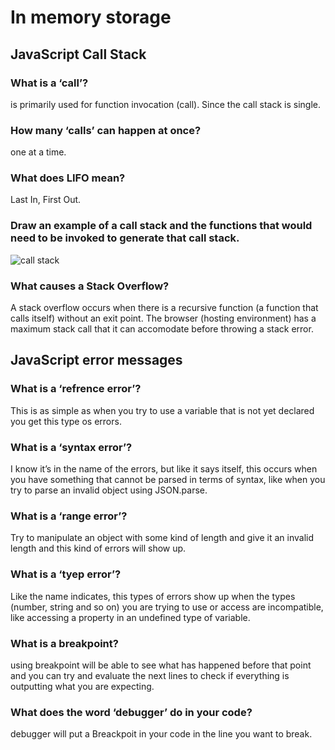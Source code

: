 # In memory storage

## JavaScript Call Stack

### What is a ‘call’?

 is primarily used for function invocation (call). Since the call stack is single.

### How many ‘calls’ can happen at once?

 one at a time.

### What does LIFO mean?

Last In, First Out.

### Draw an example of a call stack and the functions that would need to be invoked to generate that call stack.

![call stack](https://miro.medium.com/max/700/1*rJ2sh-q1deQGGGVG5gYyIQ.png)

### What causes a Stack Overflow?

A stack overflow occurs when there is a recursive function (a function that calls itself) without an exit point. The browser (hosting environment) has a maximum stack call that it can accomodate before throwing a stack error.

## JavaScript error messages

### What is a ‘refrence error’?

This is as simple as when you try to use a variable that is not yet declared you get this type os errors.

### What is a ‘syntax error’?

I know it’s in the name of the errors, but like it says itself, this occurs when you have something that cannot be parsed in terms of syntax, like when you try to parse an invalid object using JSON.parse.

### What is a ‘range error’?

Try to manipulate an object with some kind of length and give it an invalid length and this kind of errors will show up.

### What is a ‘tyep error’?

Like the name indicates, this types of errors show up when the types (number, string and so on) you are trying to use or access are incompatible, like accessing a property in an undefined type of variable.

### What is a breakpoint?

using breakpoint will be able to see what has happened before that point and you can try and evaluate the next lines to check if everything is outputting what you are expecting.

### What does the word ‘debugger’ do in your code?

debugger will put a Breackpoit in your code in the line you want to break.

